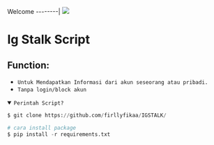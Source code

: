 Welcome
--------|
![](https://media1.tenor.com/m/HNcG3X-Og7wAAAAC/welcome-anime.gif)

# Ig Stalk Script
## Function:
- `Untuk Mendapatkan Informasi dari akun seseorang atau pribadi.`
- `Tanpa login/block akun`


<details open><summary><code>Perintah Script?</code></summary>

```python
$ git clone https://github.com/firllyfikaa/IGSTALK/

# cara install package
$ pip install -r requirements.txt 
```
</details>
